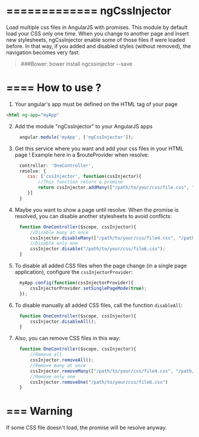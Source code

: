 =============
ngCssInjector
=============

Load multiple css files in AngularJS with promises. This module by default load your CSS only one time. When you change to another page and insert new stylesheets, ngCssInjector enable some of those files if were loaded before. In that way, if you added and disabled styles (without removed), the navigation becomes very fast.

> ###Bower:
> bower install ngcssinjector --save

====
How to use ?
====

1. Your angular's app must be defined on the HTML tag of your page

```html
<html ng-app="myApp"
```

2. Add the module "ngCssInjector" to your AngularJS apps
```javascript
     angular.module('myApp', ['ngCssInjector']);
```

3. Get this service where you want and add your css files in your HTML page ! Example here in a $routeProvider when resolve:
```javascript
     controller: 'OneController',
     resolve: {
        css: ['cssInjector', function(cssInjector){
            //This function return a promise
            return cssInjector.addMany(["/path/to/your/css/file.css", "/path/to/your/css/file2.css", "/path/to/your/css/file3.css"]);
        }]
     }
```

4. Maybe you want to show a page until resolve. When the promise is resolved, you can disable another stylesheets to avoid conflicts:
```javascript
     function OneController($scope, cssInjector){
         //Disable many at once
         cssInjector.disableMany(["/path/to/your/css/file4.css", "/path/to/your/css/file5.css"]);
         //Disable only one
         cssInjector.disable("/path/to/your/css/file6.css");
     }
```

5. To disable all added CSS files when the page change (in a single page application), configure the `cssInjectorProvider`:
```javascript
	 myApp.config(function(cssInjectorProvider){
	 	 cssInjectorProvider.setSinglePageMode(true);
	 });
```

6. To disable manually all added CSS files, call the function `disableAll`:
```javascript
     function OneController($scope, cssInjector){
         cssInjector.disableAll();
     }
```

7. Also, you can remove CSS files in this way:
```javascript
     function OneController($scope, cssInjector){
         //Remove all
         cssInjector.removeAll();
         //Remove many at once
         cssInjector.removeMany(["/path/to/your/css/file4.css", "/path/to/your/css/file5.css"]);
         //Remove only one
         cssInjector.removeOne("/path/to/your/css/file6.css")
     }
```

===
Warning
===

If some CSS file doesn't load, the promise will be resolve anyway.
